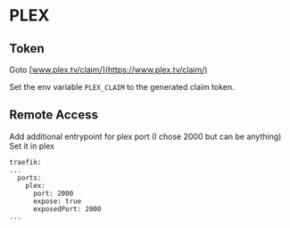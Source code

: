 # PLEX

## Token

Goto [www.plex.tv/claim/](https://www.plex.tv/claim/)

Set the env variable `PLEX_CLAIM` to the generated claim token.


## Remote Access

Add additional entrypoint for plex port (I chose 2000 but can be anything)
Set it in plex

```
traefik:
...
  ports:
    plex:
      port: 2000
      expose: true
      exposedPort: 2000
...
```
